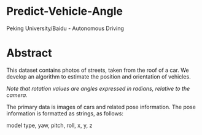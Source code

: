 # Predict-Vehicle-Angle

Peking University/Baidu - Autonomous Driving

# Abstract

This dataset contains photos of streets, taken from the roof of a car. We develop an algorithm to estimate the position and orientation of vehicles.

*Note that rotation values are angles expressed in radians, relative to the camera.*

The primary data is images of cars and related pose information. The pose information is formatted as strings, as follows:

model type, yaw, pitch, roll, x, y, z
